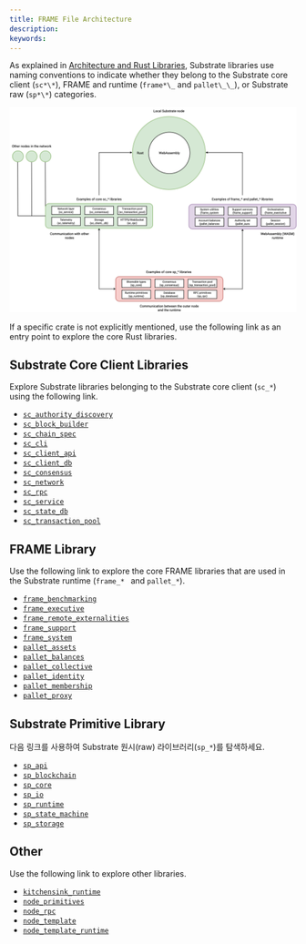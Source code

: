 ```yaml
---
title: FRAME File Architecture
description:
keywords:
---
```


As explained in [Architecture and Rust Libraries](./architecture.md), Substrate libraries use naming conventions to indicate whether they belong to the Substrate core client (`sc*\*`), FRAME and runtime (`frame*\_` and `pallet\_\_`), or Substrate raw (`sp*\*`) categories.

![Client and Runtime](/media/images/docs/infrablockchain/learn/substrate/learn/libraries.png)

If a specific crate is not explicitly mentioned, use the following link as an entry point to explore the core Rust libraries.

## Substrate Core Client Libraries

Explore Substrate libraries belonging to the Substrate core client (`sc_*`) using the following link.

- [`sc_authority_discovery`](https://paritytech.github.io/substrate/master/sc_authority_discovery/index.html)
- [`sc_block_builder`](https://paritytech.github.io/substrate/master/sc_block_builder/index.html)
- [`sc_chain_spec`](https://paritytech.github.io/substrate/master/sc_chain_spec/index.html)
- [`sc_cli`](https://paritytech.github.io/substrate/master/sc_cli/index.html)
- [`sc_client_api`](https://paritytech.github.io/substrate/master/sc_client_api/index.html)
- [`sc_client_db`](https://paritytech.github.io/substrate/master/sc_client_db/index.html)
- [`sc_consensus`](https://paritytech.github.io/substrate/master/sc_consensus/index.html)
- [`sc_network`](https://paritytech.github.io/substrate/master/sc_network/index.html)
- [`sc_rpc`](https://paritytech.github.io/substrate/master/sc_rpc/index.html)
- [`sc_service`](https://paritytech.github.io/substrate/master/sc_service/index.html)
- [`sc_state_db`](https://paritytech.github.io/substrate/master/sc_state_db/index.html)
- [`sc_transaction_pool`](https://paritytech.github.io/substrate/master/sc_transaction_pool/index.html)

## FRAME Library

Use the following link to explore the core FRAME libraries that are used in the Substrate runtime (`frame_* ` and `pallet_*`).

- [`frame_benchmarking`](https://paritytech.github.io/substrate/master/frame_benchmarking/index.html)
- [`frame_executive`](https://paritytech.github.io/substrate/master/frame_executive/index.html)
- [`frame_remote_externalities`](https://paritytech.github.io/substrate/master/frame_remote_externalities/index.html)
- [`frame_support`](https://paritytech.github.io/substrate/master/frame_support/index.html)
- [`frame_system`](https://paritytech.github.io/substrate/master/frame_system/index.html)
- [`pallet_assets`](https://paritytech.github.io/substrate/master/pallet_assets/index.html)
- [`pallet_balances`](https://paritytech.github.io/substrate/master/pallet_balances/index.html)
- [`pallet_collective`](https://paritytech.github.io/substrate/master/pallet_collective/index.html)
- [`pallet_identity`](https://paritytech.github.io/substrate/master/pallet_identity/index.html)
- [`pallet_membership`](https://paritytech.github.io/substrate/master/pallet_membership/index.html)
- [`pallet_proxy`](https://paritytech.github.io/substrate/master/pallet_proxy/index.html)

## Substrate Primitive Library

다음 링크를 사용하여 Substrate 원시(raw) 라이브러리(`sp_*`)를 탐색하세요.

- [`sp_api`](https://paritytech.github.io/substrate/master/sp_api/index.html)
- [`sp_blockchain`](https://paritytech.github.io/substrate/master/sp_blockchain/index.html)
- [`sp_core`](https://paritytech.github.io/substrate/master/sp_core/index.html)
- [`sp_io`](https://paritytech.github.io/substrate/master/sp_io/index.html)
- [`sp_runtime`](https://paritytech.github.io/substrate/master/sp_runtime/index.html)
- [`sp_state_machine`](https://paritytech.github.io/substrate/master/sp_state_machine/index.html)
- [`sp_storage`](https://paritytech.github.io/substrate/master/sp_storage/index.html)

## Other

Use the following link to explore other libraries.

- [`kitchensink_runtime`](https://paritytech.github.io/substrate/master/kitchensink_runtime)
- [`node_primitives`](https://paritytech.github.io/substrate/master/node_primitives/index.html)
- [`node_rpc`](https://paritytech.github.io/substrate/master/node_rpc/index.html)
- [`node_template`](https://paritytech.github.io/substrate/master/node_template/index.html)
- [`node_template_runtime`](https://paritytech.github.io/substrate/master/node_template_runtime/index.html)
